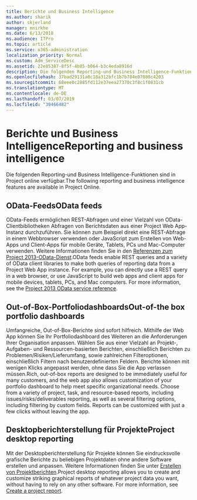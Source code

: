 ```yaml
---
title: Berichte und Business Intelligence
ms.author: sharik
author: skjerland
manager: mnirkhe
ms.date: 6/13/2018
ms.audience: ITPro
ms.topic: article
ms.service: o365-administration
localization_priority: Normal
ms.custom: Adm_ServiceDesc
ms.assetid: 22e85387-8f5f-4b85-b064-b3c4eda8916d
description: Die folgenden Reporting-und Business Intelligence-Funktionen sind in Project online verfügbar.
ms.openlocfilehash: 37bad29131a8c18a312bfc1b7b784e07080c4203
ms.sourcegitcommit: 68eee0c2885fd112e37eea27370c3f8c1f0831cb
ms.translationtype: MT
ms.contentlocale: de-DE
ms.lasthandoff: 03/07/2019
ms.locfileid: "30466482"
---
```

# <a name="reporting-and-business-intelligence"></a><span data-ttu-id="31fe3-103">Berichte und Business Intelligence</span><span class="sxs-lookup"><span data-stu-id="31fe3-103">Reporting and business intelligence</span></span>

<span data-ttu-id="31fe3-104">Die folgenden Reporting-und Business Intelligence-Funktionen sind in Project online verfügbar.</span><span class="sxs-lookup"><span data-stu-id="31fe3-104">The following reporting and business intelligence features are available in Project Online.</span></span>
  
## <a name="odata-feeds"></a><span data-ttu-id="31fe3-105">OData-Feeds</span><span class="sxs-lookup"><span data-stu-id="31fe3-105">OData feeds</span></span>
<span data-ttu-id="31fe3-106"><a name="bkmk_ODataFeeds"> </a></span><span class="sxs-lookup"><span data-stu-id="31fe3-106"></span></span>

<span data-ttu-id="31fe3-p101">OData-Feeds ermöglichen REST-Abfragen und einer Vielzahl von OData-Clientbibliotheken Abfragen von Berichtsdaten aus einer Project Web App-Instanz durchzuführen. Sie können zum Beispiel direkt eine REST-Abfrage in einem Webbrowser verwenden oder JavaScript zum Erstellen von Web-Apps und Client-Apps für mobile Geräte, Tablets, PCs und Mac-Computer verwenden. Weitere Informationen finden Sie in den [Referenzen zum Project 2013-OData-Dienst](http://go.microsoft.com/fwlink/?LinkID=823655&amp;clcid=0x409).</span><span class="sxs-lookup"><span data-stu-id="31fe3-p101">OData feeds enable REST queries and a variety of OData client libraries to make both queries of reporting data from a Project Web App instance. For example, you can directly use a REST query in a web browser, or use JavaScript to build web apps and client apps for mobile devices, tablets, PCs, and Mac computers. For more information, see the [Project 2013 OData service reference](http://go.microsoft.com/fwlink/?LinkID=823655&amp;clcid=0x409).</span></span>
  
## <a name="out-of-the-box-portfolio-dashboards"></a><span data-ttu-id="31fe3-110">Out-of-Box-Portfoliodashboards</span><span class="sxs-lookup"><span data-stu-id="31fe3-110">Out-of-the box portfolio dashboards</span></span>
<span data-ttu-id="31fe3-111"><a name="bkmk_OutOfTheBoxPortfolioDashboards"> </a></span><span class="sxs-lookup"><span data-stu-id="31fe3-111"></span></span>

<span data-ttu-id="31fe3-p102">Umfangreiche, Out-of-Box-Berichte sind sofort hilfreich. Mithilfe der Web App können Sie Ihr Portfoliodashboard des Weiteren an die Anforderungen Ihrer Organisation anpassen. Wählen Sie aus einer Vielzahl an Projekt-, Aufgaben- und Ressourcen-basierten Berichten, einschließlich Berichten zu Problemen/Risiken/Lieferumfang, sowie zahlreichen Filteroptionen, einschließlich Filtern nach benutzerdefinierten Feldern. Berichte können mit wenigen Klicks angepasst werden, ohne dass Sie die App verlassen müssen.</span><span class="sxs-lookup"><span data-stu-id="31fe3-p102">Rich, out-of-box reports are designed to be immediately useful for many customers, and the web app also allows customization of your portfolio dashboard to help meet specific organizational needs. Choose from a variety of project, task, and resource-based reports, including issues/risks/deliverables reporting, as well as several filtering options, including filtering by custom fields. Reports can be customized with just a few clicks without leaving the app.</span></span> 
  
## <a name="project-desktop-reporting"></a><span data-ttu-id="31fe3-115">Desktopberichterstellung für Projekte</span><span class="sxs-lookup"><span data-stu-id="31fe3-115">Project desktop reporting</span></span>
<span data-ttu-id="31fe3-116"><a name="bkmk_ProjectDesktopReporting"> </a></span><span class="sxs-lookup"><span data-stu-id="31fe3-116"></span></span>

<span data-ttu-id="31fe3-p103">Mit der Desktopberichterstellung für Projekte können Sie eindrucksvolle grafische Berichte zu beliebigen Projektdaten ohne andere Software erstellen und anpassen. Weitere Informationen finden Sie unter [Erstellen von Projektberichten](http://go.microsoft.com/fwlink/?LinkID=823657&amp;clcid=0x409).</span><span class="sxs-lookup"><span data-stu-id="31fe3-p103">Project desktop reporting allows you to create and customize striking graphical reports of whatever project data you want, without having to rely on any other software. For more information, see [Create a project report](http://go.microsoft.com/fwlink/?LinkID=823657&amp;clcid=0x409).</span></span>
  

